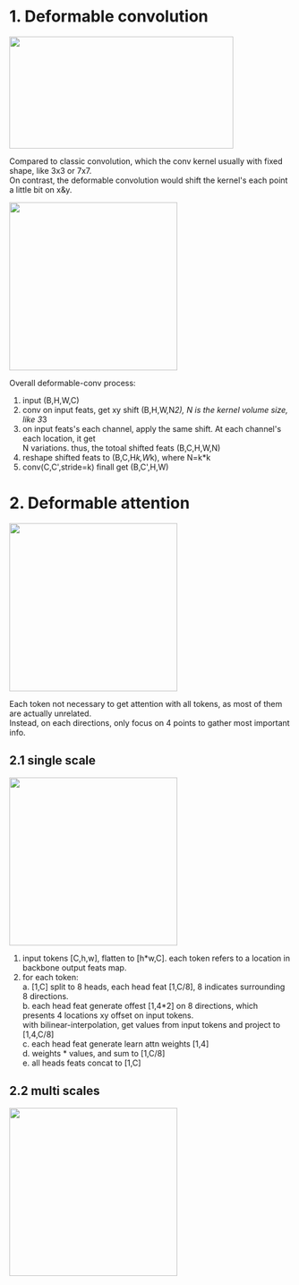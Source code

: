
# 1. Deformable convolution  
<img src="https://github.com/user-attachments/assets/bebd41e0-82d9-4190-8c25-caf80028e511" width="400" height="200">  

Compared to classic convolution, which the conv kernel usually with fixed shape, like 3x3 or 7x7.     
On contrast, the deformable convolution would shift the kernel's each point a little bit on x&y.      

 
<img src="https://github.com/user-attachments/assets/7a3ed141-0883-46d0-a8b5-f4aa67136c93" width="300" height="300">  

Overall deformable-conv process: 
1) input (B,H,W,C)     
2) conv on input feats, get xy shift (B,H,W,N*2), N is the kernel volume size, like 3*3      
3) on input feats's each channel, apply the same shift. At each channel's each location, it get     
   N variations. thus, the totoal shifted feats (B,C,H,W,N)      
4) reshape shifted feats to (B,C,H*k,W*k), where N=k*k      
5) conv(C,C',stride=k) finall get (B,C',H,W)      



# 2. Deformable attention  
<img src="https://github.com/user-attachments/assets/6d66cfce-0cd2-41fb-a84e-bc67c55dafa6" width="300" height="300">    

Each token not necessary to get attention with all tokens, as most of them are actually unrelated.  
Instead, on each directions, only focus on 4 points to gather most important info.  

## 2.1 single scale  
<img src="https://github.com/user-attachments/assets/87281018-b892-45f8-a398-8e45b2c91bea" width="300" height="300">     

1) input tokens [C,h,w], flatten to [h*w,C]. each token refers to a location in backbone output feats map.   
2) for each token:   
       a. [1,C] split to 8 heads, each head feat [1,C/8], 8 indicates surrounding 8 directions.      
       b. each head feat generate offest [1,4*2] on 8 directions, which presents 4 locations xy offset on input tokens.     
          with bilinear-interpolation, get values from input tokens and project to [1,4,C/8]    
       c. each head feat generate learn attn weights [1,4]    
       d. weights * values, and sum to [1,C/8]    
       e. all heads feats concat to [1,C]    



## 2.2 multi scales  
<img src="https://github.com/user-attachments/assets/2835815d-d885-4c2e-946d-805239559fab" width="300" height="300">  

